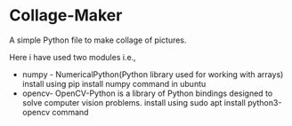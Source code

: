# Collage-Maker
A simple Python file to make collage of pictures.

Here i have used two modules i.e.,

* numpy - NumericalPython(Python library used for working with arrays) install using pip install numpy command in ubuntu
* opencv- OpenCV-Python is a library of Python bindings designed to solve computer vision problems. install using sudo apt install python3-opencv command
